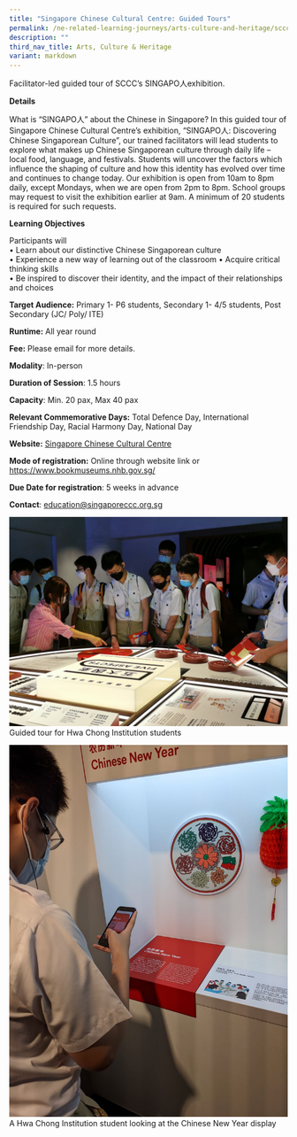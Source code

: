 ```yaml
---
title: "Singapore Chinese Cultural Centre: Guided Tours"
permalink: /ne-related-learning-journeys/arts-culture-and-heritage/sccc-guided-tour/
description: ""
third_nav_title: Arts, Culture & Heritage
variant: markdown
---
```

Facilitator-led guided tour of SCCC’s SINGAPO人exhibition.

**Details**

What is “SINGAPO人” about the Chinese in Singapore?   In this guided tour of Singapore Chinese Cultural Centre’s exhibition, “SINGAPO人: Discovering Chinese Singaporean Culture”, our trained facilitators will lead students to explore what makes up Chinese Singaporean culture through daily life – local food, language, and festivals. Students will uncover the factors which influence the shaping of culture and how this identity has evolved over time and continues to change today.   Our exhibition is open from 10am to 8pm daily, except Mondays, when we are open from 2pm to 8pm. School groups may request to visit the exhibition earlier at 9am. A minimum of 20 students is required for such requests.

**Learning Objectives**

Participants will  
•	Learn about our distinctive Chinese Singaporean culture  
•	Experience a new way of learning out of the classroom 
•	Acquire critical thinking skills  
•	Be inspired to discover their identity, and the impact of their relationships and choices

**Target Audience:** Primary 1- P6 students, Secondary 1- 4/5 students, Post Secondary (JC/ Poly/ ITE)	

**Runtime:** All year round	

**Fee:** Please email for more details.	

**Modality**: In-person
	
**Duration of Session**: 1.5 hours	

**Capacity**:	Min. 20 pax, Max 40 pax
	
**Relevant Commemorative Days:** Total Defence Day,  International Friendship Day, Racial Harmony Day, National Day 	

**Website:** [Singapore Chinese Cultural Centre](https://singaporeccc.org.sg/group-visits/#for-schools)

**Mode of registration:** Online through website link or https://www.bookmuseums.nhb.gov.sg/

**Due Date for registration**:  5 weeks in advance	
	
**Contact**: education@singaporeccc.org.sg

![](/images/guided%20tour%20for%20hwa%20chong%20institution%20studentse.jpg)
Guided tour for Hwa Chong Institution students

![](/images/a%20hwa%20chong%20institution%20student%20looking%20at%20the%20chinese%20new%20year%20.jpg)
A Hwa Chong Institution student looking at the Chinese New Year display
